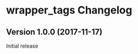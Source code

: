 wrapper_tags Changelog
================================

Version 1.0.0 (2017-11-17)
---------------------------

Initial release
